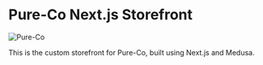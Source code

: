 # Pure-Co Next.js Storefront

![Pure-Co](https://img.shields.io/github/actions/workflow/status/glassesarms/pure-co-next/build.yml?label=Pure-Co&style=flat-square)

This is the custom storefront for Pure-Co, built using Next.js and Medusa.
